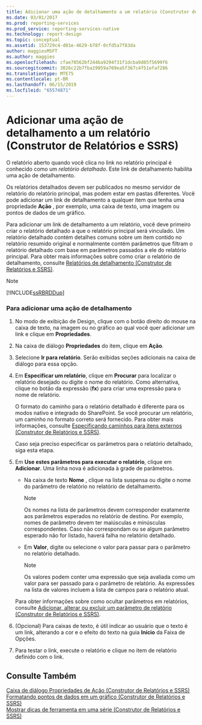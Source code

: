 ```yaml
---
title: Adicionar uma ação de detalhamento a um relatório (Construtor de Relatórios e SSRS) | Microsoft Docs
ms.date: 03/01/2017
ms.prod: reporting-services
ms.prod_service: reporting-services-native
ms.technology: report-design
ms.topic: conceptual
ms.assetid: 153729c4-d01e-4629-b78f-0cfd5a7f83da
author: maggiesMSFT
ms.author: maggies
ms.openlocfilehash: cfae70562bf244ba9294f31f1dcba9d85f5699f6
ms.sourcegitcommit: 3026c22b7fba19059a769ea5f367c4f51efaf286
ms.translationtype: MTE75
ms.contentlocale: pt-BR
ms.lasthandoff: 06/15/2019
ms.locfileid: "65574871"
---
```

# <a name="add-a-drillthrough-action-on-a-report-report-builder-and-ssrs"></a>Adicionar uma ação de detalhamento a um relatório (Construtor de Relatórios e SSRS)
  O relatório aberto quando você clica no link no relatório principal é conhecido como um *relatório detalhado*. Este link de detalhamento habilita uma ação de detalhamento.  
  
 Os relatórios detalhados devem ser publicados no mesmo servidor de relatório do relatório principal, mas podem estar em pastas diferentes. Você pode adicionar um link de detalhamento a qualquer item que tenha uma propriedade **Ação** , por exemplo, uma caixa de texto, uma imagem ou pontos de dados de um gráfico.  
  
 Para adicionar um link de detalhamento a um relatório, você deve primeiro criar o relatório detalhado a que o relatório principal será vinculado. Um relatório detalhado contém detalhes comuns sobre um item contido no relatório resumido original e normalmente contém parâmetros que filtram o relatório detalhado com base em parâmetros passados a ele do relatório principal. Para obter mais informações sobre como criar o relatório de detalhamento, consulte [Relatórios de detalhamento &#40;Construtor de Relatórios e SSRS&#41;](../../reporting-services/report-design/drillthrough-reports-report-builder-and-ssrs.md).  
  
> [!NOTE]  
>  [!INCLUDE[ssRBRDDup](../../includes/ssrbrddup-md.md)]  
  
### <a name="to-add-a-drillthrough-action"></a>Para adicionar uma ação de detalhamento  
  
1.  No modo de exibição de Design, clique com o botão direito do mouse na caixa de texto, na imagem ou no gráfico ao qual você quer adicionar um link e clique em **Propriedades**.  
  
2.  Na caixa de diálogo **Propriedades** do item, clique em **Ação**.  
  
3.  Selecione **Ir para relatório**. Serão exibidas seções adicionais na caixa de diálogo para essa opção.  
  
4.  Em **Especificar um relatório**, clique em **Procurar** para localizar o relatório desejado ou digite o nome do relatório. Como alternativa, clique no botão da expressão (**fx**) para criar uma expressão para o nome de relatório.  
  
     O formato do caminho para o relatório detalhado é diferente para os modos nativo e integrado do SharePoint. Se você procurar um relatório, um caminho no formato correto será fornecido. Para obter mais informações, consulte [Especificando caminhos para itens externos &#40;Construtor de Relatórios e SSRS&#41;](../../reporting-services/report-design/specifying-paths-to-external-items-report-builder-and-ssrs.md).  
  
     Caso seja preciso especificar os parâmetros para o relatório detalhado, siga esta etapa.  
  
5.  Em **Use estes parâmetros para executar o relatório**, clique em **Adicionar**. Uma linha nova é adicionada à grade de parâmetros.  
  
    -   Na caixa de texto **Nome** , clique na lista suspensa ou digite o nome do parâmetro de relatório no relatório de detalhamento.  
  
        > [!NOTE]  
        >  Os nomes na lista de parâmetros devem corresponder exatamente aos parâmetros esperados no relatório de destino. Por exemplo, nomes de parâmetro devem ter maiúsculas e minúsculas correspondentes. Caso não correspondam ou se algum parâmetro esperado não for listado, haverá falha no relatório detalhado.  
  
    -   Em **Valor**, digite ou selecione o valor para passar para o parâmetro no relatório detalhado.  
  
        > [!NOTE]  
        >  Os valores podem conter uma expressão que seja avaliada como um valor para ser passado para o parâmetro de relatório. As expressões na lista de valores incluem a lista de campos para o relatório atual.  
  
     Para obter informações sobre como ocultar parâmetros em relatórios, consulte [Adicionar, alterar ou excluir um parâmetro de relatório &#40;Construtor de Relatórios e SSRS&#41;](../../reporting-services/report-design/add-change-or-delete-a-report-parameter-report-builder-and-ssrs.md).  
  
6.  (Opcional) Para caixas de texto, é útil indicar ao usuário que o texto é um link, alterando a cor e o efeito do texto na guia **Início** da Faixa de Opções.  
  
7.  Para testar o link, execute o relatório e clique no item de relatório definido com o link.  
  
## <a name="see-also"></a>Consulte Também  
 [Caixa de diálogo Propriedades de Ação &#40;Construtor de Relatórios e SSRS&#41;](https://msdn.microsoft.com/library/2c5d915b-4f97-42cf-b8f1-49ca3ff3d0f9)   
 [Formatando pontos de dados em um gráfico &#40;Construtor de Relatórios e SSRS&#41;](../../reporting-services/report-design/formatting-data-points-on-a-chart-report-builder-and-ssrs.md)   
 [Mostrar dicas de ferramenta em uma série &#40;Construtor de Relatórios e SSRS&#41;](../../reporting-services/report-design/show-tooltips-on-a-series-report-builder-and-ssrs.md)  
  
  
